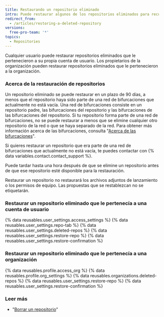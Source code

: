 ```yaml
---
title: Restaurando un repositorio eliminado
intro: Puede restaurar algunos de los repositorios eliminados para recuperar su contenido.
redirect_from:
  - /articles/restoring-a-deleted-repository
versions:
  free-pro-team: '*'
topics:
  - Repositories
---
```


Cualquier usuario puede restaurar repositorios eliminados que le pertenecieron a su propia cuenta de usuario. Los propietarios de la organización pueden restaurar repositorios eliminados que le pertenecieron a la organización.

### Acerca de la restauración de repositorios

Un repositorio eliminado se puede restaurar en un plazo de 90 días, a menos que el repositorio haya sido parte de una red de bifurcaciones que actualmente no está vacía. Una red de bifurcaciones consiste en un repositorio padre, las bifurcaciones del repositorio y las bifurcaciones de las bifurcaciones del repositorio. Si tu repositorio forma parte de una red de bifurcaciones, no se puede restaurar a menos que se elimine cualquier otro repositorio de la red o que se haya separado de la red. Para obtener más información acerca de las bifurcaciones, consulta "[Acerca de las bifurcaciones](/articles/about-forks)".

Si quieres restaurar un repositorio que era parte de una red de bifurcaciones que actualmente no está vacía, te puedes contactar con {% data variables.contact.contact_support %}.

Puede tardar hasta una hora después de que se elimine un repositorio antes de que ese repositorio esté disponible para la restauración.

Restaurar un repositorio no restaurará los archivos adjuntos de lanzamiento o los permisos de equipo. Las propuestas que se restablezcan no se etiquetarán.

### Restaurar un repositorio eliminado que le pertenecía a una cuenta de usuario

{% data reusables.user_settings.access_settings %}
{% data reusables.user_settings.repo-tab %}
{% data reusables.user_settings.deleted-repos %}
{% data reusables.user_settings.restore-repo %}
{% data reusables.user_settings.restore-confirmation %}

### Restaurar un repositorio eliminado que le pertenecía a una organización


{% data reusables.profile.access_org %}
{% data reusables.profile.org_settings %}
{% data reusables.organizations.deleted-repos %}
{% data reusables.user_settings.restore-repo %}
{% data reusables.user_settings.restore-confirmation %}

### Leer más

- "[Borrar un repositorio](/articles/deleting-a-repository)"
